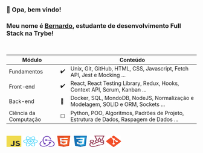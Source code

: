 ###  👋 Opa, bem vindo!
<!-- ###  👋 Hey, I'm Bernardo! -->
### Meu nome é [Bernardo][linkedin], estudante de desenvolvimento Full Stack na Trybe!
<!-- ### Full Stack Developer Student from Brazil! -->

<!-- #### ➡️ <strike>[Visite meu portfólio][website]</strike> -->
<!-- #### ➡️ <strike>[Check out my website][website]</strike> -->

<br />

| Módulo    |   | Conteúdo |
| --------- | ---- | ----- |
| Fundamentos | ✔️ | Unix, Git, GitHub, HTML, CSS, Javascript, Fetch API, Jest e Mocking ...  |
| Front-end | ✔️ | React, React Testing Library, Redux, Hooks, Context API, Scrum, Kanban ... |
| Back-end | 📍 | Docker, SQL, MondoDB, NodeJS, Normalização e Modelagem, SOLID e ORM, Sockets ... |
| Ciência da Computação | &#9744; | Python, POO, Algoritmos, Padrões de Projeto, Estrutura de Dados, Raspagem de Dados ... |

<!-- ### Languages and Tools -->

<div><br>

  <img align="center" alt="JavaScript" height="30" width="40" src="https://raw.githubusercontent.com/devicons/devicon/master/icons/javascript/javascript-original.svg">
  <img align="center" alt="React" height="30" width="40" src="https://raw.githubusercontent.com/devicons/devicon/master/icons/react/react-original.svg">
  <img align="center" alt="Redux" height="30" width="40" src="https://raw.githubusercontent.com/devicons/devicon/master/icons/redux/redux-original.svg">
  <img align="center" alt="HTML" height="30" width="40" src="https://raw.githubusercontent.com/devicons/devicon/master/icons/html5/html5-original.svg">
  <img align="center" alt="CSS" height="30" width="40" src="https://raw.githubusercontent.com/devicons/devicon/master/icons/css3/css3-original.svg">
  <img align="center" alt="Jest" height="30" width="40" src="https://raw.githubusercontent.com/devicons/devicon/master/icons/jest/jest-plain.svg">
  <img align="center" alt="Git" height="30" width="40" src="https://raw.githubusercontent.com/devicons/devicon/master/icons/git/git-original.svg">
</div>



<!-- --- -->



<!-- [![Readme Card](https://github-readme-stats.vercel.app/api/pin/?username=benotargiacomo&repo=benotargiacomo.github.io)](https://benotargiacomo.github.io/) -->

<!-- <div align="center">
  <img height="160em" src="https://github-readme-stats.vercel.app/api?username=benotargiacomo&show_icons=true&hide_border=true&theme=react&count_private=true"/>
  <img height="160em" src="https://github-readme-stats.vercel.app/api/top-langs/?username=benotargiacomo&layout=compact&hide_border=true&langs_count=5&theme=react"/>
</div> -->


[website]: https://benotargiacomo.github.io/
[linkedin]: https://www.linkedin.com/in/bnotargiacomo/

